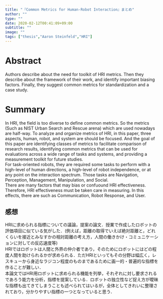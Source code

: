 ```yaml
---
title: "『Common Metrics for Human-Robot Interaction』まとめ"
author: ""
type: ""
date: 2020-02-12T00:41:09+09:00
subtitle: ""
image: ""
tags: ["thesis","Aaron Steinfeld","HRI"]
---
```


# Abstract
Authors describe about the need for toolkit of HRI metrics. Then they describe about the framework of their work, and identify important biasing factors. Finally, they suggest common metrics for standardization and a case study.

# Summary
In HRI, the field is too diverse to define common metrics. So the metrics (Such as NIST Urban Search and Rescue arena) which are used nowadays are half-way. To analyze and organize metrics of HRI, in this paper, three aspects, human, robot, and system are should be focused. And the goal of this paper are identifying classes of metrics to facilitate comparison of research results, identifying common metrics that can be used for evaluations across a wide range of tasks and systems, and providing a measurement toolkit for future studies.  
For task-oriented robots, they are required some tasks to perform with a high-level of human directions, a high-level of robot independence, or at any point on the interaction spectrum. Those tasks are Navigation, Perception, Management, Manipulation, and Social.  
There are many factors that may bias or confuound HRI effectiveness. Therefore, HRI effectiveness must be taken care in measuring. In this effects, there are such as Communication, Robot Response, and User.  

## 感想
HRIに求められる指標についての議論，提案の論文．授業で作成したロボットの評価項目に似ている気がした．(例えば，距離の取得でいえば絶対距離と，どれくらいを接近とみなすかの相対距離の考え方，人間の働きかけ・コミュニケーションに対しての反応速度等)  
HRIではロボットは人間と外界の仲介者であり，そのためにロボットにはどの程度人間を助けられるかが求められる．ただHRIといってもその分野は幅広く，レスキューから身近なラジコン程度のものまであるために画一的・普遍的な指標を作ることが難しい．  
本論文ではHRI用ロボットに求められる機能を列挙，それぞれに対し要求されるであろう能力を分析，指標を提案している．ロボットの独立性など捉え方が曖昧な指標も出てきてしまうことも述べられてはいるが，全体としてきれいに整理されており，分かりやすい指標の一つとなっていると思う．